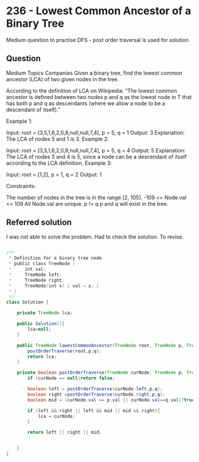 # 236 - Lowest Common Ancestor of a Binary Tree

Medium question to practise DFS - post order traversal is used for solution

## Question

Medium
Topics
Companies
Given a binary tree, find the lowest common ancestor (LCA) of two given nodes in the tree.

According to the definition of LCA on Wikipedia: “The lowest common ancestor is defined between two nodes p and q as the lowest node in T that has both p and q as descendants (where we allow a node to be a descendant of itself).”

 

Example 1:


Input: root = [3,5,1,6,2,0,8,null,null,7,4], p = 5, q = 1
Output: 3
Explanation: The LCA of nodes 5 and 1 is 3.
Example 2:


Input: root = [3,5,1,6,2,0,8,null,null,7,4], p = 5, q = 4
Output: 5
Explanation: The LCA of nodes 5 and 4 is 5, since a node can be a descendant of itself according to the LCA definition.
Example 3:

Input: root = [1,2], p = 1, q = 2
Output: 1
 

Constraints:

The number of nodes in the tree is in the range [2, 105].
-109 <= Node.val <= 109
All Node.val are unique.
p != q
p and q will exist in the tree.


## Referred solution

I was not able to solve the problem. Had to check the solution. To revise.

``` java

/**
 * Definition for a binary tree node.
 * public class TreeNode {
 *     int val;
 *     TreeNode left;
 *     TreeNode right;
 *     TreeNode(int x) { val = x; }
 * }
 */
class Solution {

    private TreeNode lca;

    public Solution(){
        lca=null;
    }

    public TreeNode lowestCommonAncestor(TreeNode root, TreeNode p, TreeNode q) {
        postOrderTraverse(root,p,q);
        return lca;
    }

    private boolean postOrderTraverse(TreeNode curNode, TreeNode p, TreeNode q){
        if (curNode == null)return false;

        boolean left = postOrderTraverse(curNode.left,p,q);
        boolean right =postOrderTraverse(curNode.right,p,q);
        boolean mid = (curNode.val == p.val || curNode.val==q.val)?true:false;

        if (left && right || left && mid || mid && right){
            lca = curNode;
        }

        return left || right || mid;


    }
}

```